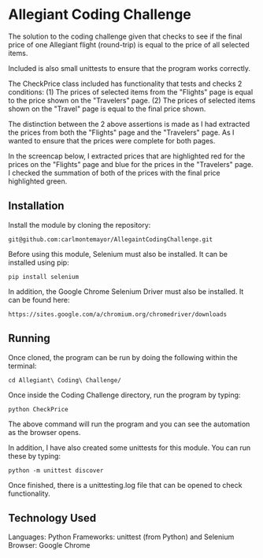 # Allegiant Coding Challenge 

The solution to the coding challenge given that checks to see if the final price of 
one Allegiant flight (round-trip) is equal to the price of all selected items. 

Included is also small unittests to ensure that the program works correctly.

The CheckPrice class included has functionality that tests and checks 2 conditions:
    (1) The prices of selected items from the "Flights" page is equal to the price 
        shown on the "Travelers" page.
    (2) The prices of selected items shown on the "Travel" page is equal to the 
        final price shown.

The distinction between the 2 above assertions is made as I had extracted the prices
from both the "Flights" page and the "Travelers" page. As I wanted to ensure that 
the prices were complete for both pages.

In the screencap below, I extracted prices that are highlighted red for the prices on 
the "Flights" page and blue for the prices in the "Travelers" page. I checked the 
summation of both of the prices with the final price highlighted green. 
   

## Installation

Install the module by cloning the repository:
```
git@github.com:carlmontemayor/AllegaintCodingChallenge.git
```

Before using this module, Selenium must also be installed. It can be installed using pip:
```
pip install selenium
```


In addition, the Google Chrome Selenium Driver must also be installed. It can be found here:
```
https://sites.google.com/a/chromium.org/chromedriver/downloads
```

## Running

Once cloned, the program can be run by doing the following within the terminal:
```
cd Allegiant\ Coding\ Challenge/ 
```

Once inside the Coding Challenge directory, run the program by typing:
```
python CheckPrice
```
The above command will run the program and you can see the automation as the browser 
opens.

In addition, I have also created some unittests for this module. You can run these by
typing:
```
python -m unittest discover
```

Once finished, there is a unittesting.log file that can be opened to check functionality.

## Technology Used
Languages: Python
Frameworks: unittest (from Python) and Selenium
Browser: Google Chrome
